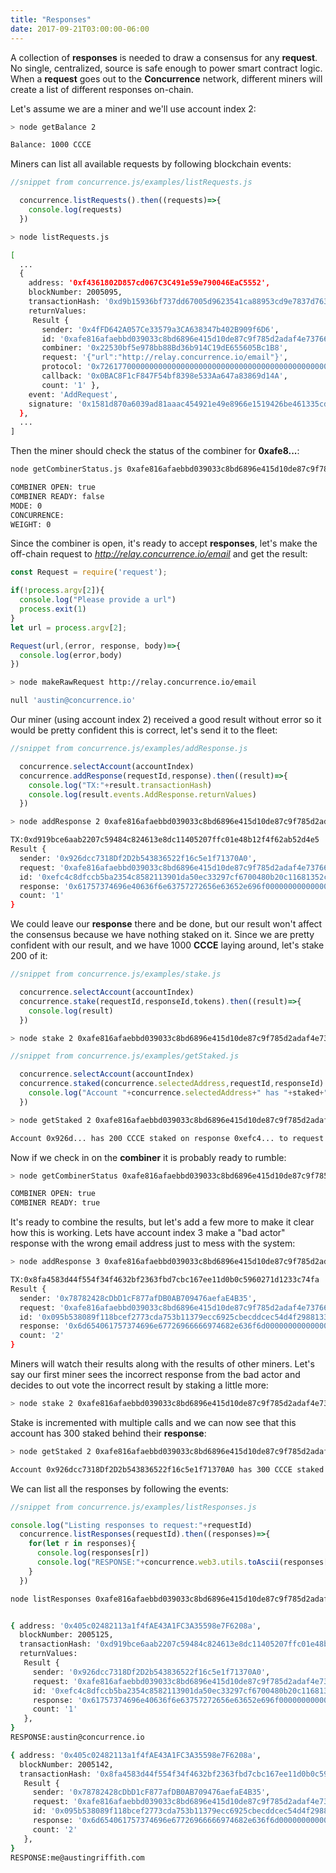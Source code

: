 ```yaml
---
title: "Responses"
date: 2017-09-21T03:00:00-06:00
---
```


A collection of **responses** is needed to draw a consensus for any **request**. No single, centralized, source is safe enough to power smart contract logic. When a **request** goes out to the **Concurrence** network, different miners will create a list of different responses on-chain.

Let's assume we are a miner and we'll use account index 2:

```bash
> node getBalance 2

Balance: 1000 CCCE
```

Miners can list all available requests by following blockchain events:

```Javascript
//snippet from concurrence.js/examples/listRequests.js

  concurrence.listRequests().then((requests)=>{
    console.log(requests)
  })

```
```bash
> node listRequests.js

[
  ...
  {
    address: '0xf4361802D857cd067C3C491e59e790046EaC5552',
    blockNumber: 2005095,
    transactionHash: '0xd9b15936bf737dd67005d9623541ca88953cd9e7837d763c4f5b516e524acad6',
    returnValues:
     Result {
       sender: '0x4fFD642A057Ce33579a3CA638347b402B909f6D6',
       id: '0xafe816afaebbd039033c8bd6896e415d10de87c9f785d2adaf4e73766303ce05',
       combiner: '0x22530bf5e978bb88Bd36b914C19dE655605Bc1B8',
       request: '{"url":"http://relay.concurrence.io/email"}',
       protocol: '0x7261770000000000000000000000000000000000000000000000000000000000',
       callback: '0x0BAC8F1cF847F54bf8398e533Aa647a83869d14A',
       count: '1' },
    event: 'AddRequest',
    signature: '0x1581d870a6039ad81aaac454921e49e8966e1519426be461335cdf12bd03e06b',
  },
  ...
]
```

Then the miner should check the status of the combiner for **0xafe8...**:

```bash
node getCombinerStatus.js 0xafe816afaebbd039033c8bd6896e415d10de87c9f785d2adaf4e73766303ce05

COMBINER OPEN: true
COMBINER READY: false
MODE: 0
CONCURRENCE:
WEIGHT: 0
```

Since the combiner is open, it's ready to accept **responses**, let's make the off-chain request to *http://relay.concurrence.io/email* and get the result:

```Javascript
const Request = require('request');

if(!process.argv[2]){
  console.log("Please provide a url")
  process.exit(1)
}
let url = process.argv[2];

Request(url,(error, response, body)=>{
  console.log(error,body)
})

```
```bash
> node makeRawRequest http://relay.concurrence.io/email

null 'austin@concurrence.io'
```

Our miner (using account index 2) received a good result without error so it would be pretty confident this is correct, let's send it to the fleet:

```Javascript
//snippet from concurrence.js/examples/addResponse.js

  concurrence.selectAccount(accountIndex)
  concurrence.addResponse(requestId,response).then((result)=>{
    console.log("TX:"+result.transactionHash)
    console.log(result.events.AddResponse.returnValues)
  })

```
```bash
> node addResponse 2 0xafe816afaebbd039033c8bd6896e415d10de87c9f785d2adaf4e73766303ce05 "austin@concurrence.io"

TX:0xd919bce6aab2207c59484c824613e8dc11405207ffc01e48b12f4f62ab52d4e5
Result {
  sender: '0x926dcc7318Df2D2b543836522f16c5e1f71370A0',
  request: '0xafe816afaebbd039033c8bd6896e415d10de87c9f785d2adaf4e73766303ce05',
  id: '0xefc4c8dfccb5ba2354c8582113901da50ec33297cf6700480b20c11681352cb1',
  response: '0x61757374696e40636f6e63757272656e63652e696f0000000000000000000000',
  count: '1'
}
```

We could leave our **response** there and be done, but our result won't affect the consensus because we have nothing staked on it. Since we are pretty confident with our result, and we have 1000 **CCCE** laying around, let's stake 200 of it:

```Javascript
//snippet from concurrence.js/examples/stake.js

  concurrence.selectAccount(accountIndex)
  concurrence.stake(requestId,responseId,tokens).then((result)=>{
    console.log(result)
  })

```
```bash
> node stake 2 0xafe816afaebbd039033c8bd6896e415d10de87c9f785d2adaf4e73766303ce05 0xefc4c8dfccb5ba2354c8582113901da50ec33297cf6700480b20c11681352cb1 200
```

```Javascript
//snippet from concurrence.js/examples/getStaked.js

  concurrence.selectAccount(accountIndex)
  concurrence.staked(concurrence.selectedAddress,requestId,responseId).then((staked)=>{
    console.log("Account "+concurrence.selectedAddress+" has "+staked+" "+concurrence.symbol+" staked on response "+responseId+" to request "+requestId)
  })

```
```bash
> node getStaked 2 0xafe816afaebbd039033c8bd6896e415d10de87c9f785d2adaf4e73766303ce05 0xefc4c8dfccb5ba2354c8582113901da50ec33297cf6700480b20c11681352cb1

Account 0x926d... has 200 CCCE staked on response 0xefc4... to request 0xafe8...
```

Now if we check in on the **combiner** it is probably ready to rumble:

```bash
> node getCombinerStatus 0xafe816afaebbd039033c8bd6896e415d10de87c9f785d2adaf4e73766303ce05

COMBINER OPEN: true
COMBINER READY: true
```

It's ready to combine the results, but let's add a few more to make it clear how this is working. Lets have account index 3 make a "bad actor" response with the wrong email address just to mess with the system:

```bash
> node addResponse 3 0xafe816afaebbd039033c8bd6896e415d10de87c9f785d2adaf4e73766303ce05 "me@austingriffith.com"

TX:0x8fa4583d44f554f34f4632bf2363fbd7cbc167ee11d0b0c5960271d1233c74fa
Result {
  sender: '0x78782428cDbD1cF877afDB0AB709476aefaE4B35',
  request: '0xafe816afaebbd039033c8bd6896e415d10de87c9f785d2adaf4e73766303ce05',
  id: '0x095b538089f118bcef2773cda753b11379ecc6925cbecddcec54d4f2988133ad',
  response: '0x6d654061757374696e67726966666974682e636f6d0000000000000000000000',
  count: '2'
}
```

Miners will watch their results along with the results of other miners. Let's say our first miner sees the incorrect response from the bad actor and decides to out vote the incorrect result by staking a little more:

```bash
> node stake 2 0xafe816afaebbd039033c8bd6896e415d10de87c9f785d2adaf4e73766303ce05 0xefc4c8dfccb5ba2354c8582113901da50ec33297cf6700480b20c11681352cb1 100
```

Stake is incremented with multiple calls and we can now see that this account has 300 staked behind their **response**:
```bash
> node getStaked 2 0xafe816afaebbd039033c8bd6896e415d10de87c9f785d2adaf4e73766303ce05 0xefc4c8dfccb5ba2354c8582113901da50ec33297cf6700480b20c11681352cb1

Account 0x926dcc7318Df2D2b543836522f16c5e1f71370A0 has 300 CCCE staked on response 0xefc4c8dfccb5ba2354c8582113901da50ec33297cf6700480b20c11681352cb1 to request 0xafe816afaebbd039033c8bd6896e415d10de87c9f785d2adaf4e73766303ce05
```

We can list all the responses by following the events:

```Javascript
//snippet from concurrence.js/examples/listResponses.js

console.log("Listing responses to request:"+requestId)
  concurrence.listResponses(requestId).then((responses)=>{
    for(let r in responses){
      console.log(responses[r])
      console.log("RESPONSE:"+concurrence.web3.utils.toAscii(responses[r].returnValues['response']))
    }
  })

```
```bash
node listResponses 0xafe816afaebbd039033c8bd6896e415d10de87c9f785d2adaf4e73766303ce05


{ address: '0x405c02482113a1f4fAE43A1FC3A35598e7F6208a',
  blockNumber: 2005125,
  transactionHash: '0xd919bce6aab2207c59484c824613e8dc11405207ffc01e48b12f4f62ab52d4e5',
  returnValues:
   Result {
     sender: '0x926dcc7318Df2D2b543836522f16c5e1f71370A0',
     request: '0xafe816afaebbd039033c8bd6896e415d10de87c9f785d2adaf4e73766303ce05',
     id: '0xefc4c8dfccb5ba2354c8582113901da50ec33297cf6700480b20c11681352cb1',
     response: '0x61757374696e40636f6e63757272656e63652e696f0000000000000000000000',
     count: '1'
   },
}
RESPONSE:austin@concurrence.io

{ address: '0x405c02482113a1f4fAE43A1FC3A35598e7F6208a',
  blockNumber: 2005142,
  transactionHash: '0x8fa4583d44f554f34f4632bf2363fbd7cbc167ee11d0b0c5960271d1233c74fa',
   Result {
     sender: '0x78782428cDbD1cF877afDB0AB709476aefaE4B35',
     request: '0xafe816afaebbd039033c8bd6896e415d10de87c9f785d2adaf4e73766303ce05',
     id: '0x095b538089f118bcef2773cda753b11379ecc6925cbecddcec54d4f2988133ad',
     response: '0x6d654061757374696e67726966666974682e636f6d0000000000000000000000',
     count: '2'
   },
}
RESPONSE:me@austingriffith.com
```

